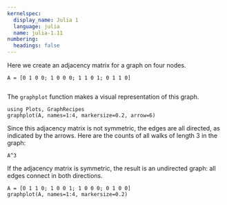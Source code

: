 ```yaml
---
kernelspec:
  display_name: Julia 1
  language: julia
  name: julia-1.11
numbering:
  headings: false
---
```

Here we create an adjacency matrix for a graph on four nodes.

```{code-cell}
A = [0 1 0 0; 1 0 0 0; 1 1 0 1; 0 1 1 0]
```

```{index} ! Julia; graphplot
```

The `graphplot` function makes a visual representation of this graph.

```{code-cell}
using Plots, GraphRecipes
graphplot(A, names=1:4, markersize=0.2, arrow=6)
```

Since this adjacency matrix is not symmetric, the edges are all directed, as indicated by the arrows. Here are the counts of all walks of length 3 in the graph:

```{code-cell}
A^3
```

If the adjacency matrix is symmetric, the result is an undirected graph: all edges connect in both directions.

```{code-cell}
A = [0 1 1 0; 1 0 0 1; 1 0 0 0; 0 1 0 0]
graphplot(A, names=1:4, markersize=0.2)
```
